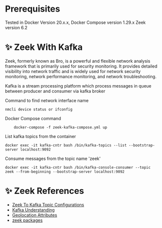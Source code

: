 # Prerequisites
 Tested in Docker Version 20.x.x, Docker Compose version 1.29.x 
 Zeek version 6.2

# ✨ Zeek With Kafka
Zeek, formerly known as Bro, is a powerful and flexible network analysis framework that is primarily used for security monitoring. It provides detailed visibility into network traffic and is widely used for network security monitoring, network performance monitoring, and network troubleshooting.

Kafka is a stream processing platform which process messages in queue between producer and consumer via kafka broker

Command to find network interface name
```
nmcli device status or ifconfig
```

Docker Compose command
```
    docker-compose -f zeek-kafka-compose.yml up
``` 

List kafka topics from the container
```
docker exec -it kafka-cntr bash /bin/kafka-topics --list --bootstrap-server localhost:9092
```

Consume messages from the topic name 'zeek'
```
docker exec -it kafka-cntr bash /bin/kafka-console-consumer --topic zeek --from-beginning --bootstrap-server localhost:9092
```

# ✨ Zeek References

 - [Zeek To Kafka Topic Configurations](https://github.com/SeisoLLC/zeek-kafka)
 - [Kafka Understanding]( https://rmoff.net/2018/08/02/kafka-listeners-explained/)
 - [Geolocation Attributes](https://raw.githubusercontent.com/blacktop/docker-zeek/master/scripts/conn-add-geodata.zeek)
 - [zeek packages](https://packages.zeek.org/)